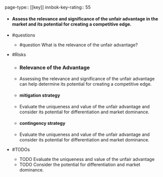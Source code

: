 page-type:: [[key]]
innbok-key-rating:: 55
- #### Assess the relevance and significance of the unfair advantage in the market and its potential for creating a competitive edge.
- #questions
  - #question What is the relevance of the unfair advantage?
- #Risks

  - ### Relevance of the Advantage
  - Assessing the relevance and significance of the unfair advantage can help determine its potential for creating a competitive edge.
  - #### mitigation strategy
  - Evaluate the uniqueness and value of the unfair advantage and consider its potential for differentiation and market dominance.
  - #### contingency strategy
  - Evaluate the uniqueness and value of the unfair advantage and consider its potential for differentiation and market dominance.
- #TODOs
  - TODO Evaluate the uniqueness and value of the unfair advantage
  - TODO  Consider the potential for differentiation and market dominance.



